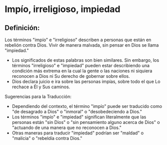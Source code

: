 # Impío, irreligioso, impiedad

## Definición: 

Los términos "impío" e "irreligioso" describen a personas que están en rebelión contra Dios. Vivir de manera malvada, sin pensar en Dios se llama "impiedad."

* Los significados de estas palabras son bien similares. Sin embargo, los términos "irreligioso" e "impiedad" pueden estar describiendo una condición más extrema en la cual la gente o las naciones ni siquiera reconocen a Dios ni Su derecho de gobernar sobre ellos.
* Dios declara juicio e ira sobre las personas impías, sobre todo el que Lo rechace a Él y Sus caminos.

Sugerencias para la Traducción:

* Dependiendo del contexto, el término "impío" puede ser traducido como "de desagrado a Dios" o "inmoral" o "desobedeciendo a Dios."
* Los términos "impío" e "impiedad" significan literalmente que las personas están "sin Dios" o "sin pensamiento alguno acerca de Dios" o "actuando de una manera que no reconocen a Dios."
* Otras maneras para traducir "impiedad" podrían ser "maldad" o "malicia" o "rebeldía contra Dios."

